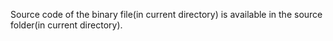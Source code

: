 Source code of the binary file(in current directory) is available in the source folder(in current directory).
